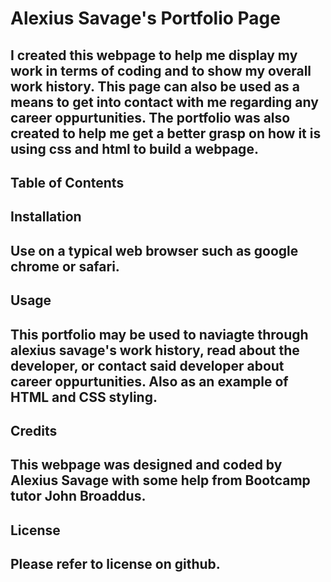 # Alexius Savage's Portfolio Page

## I created this webpage to help me display my work in terms of coding and to show my overall work history. This page can also be used as a means to get into contact with me regarding any career oppurtunities. The portfolio was also created to help me get a better grasp on how it is using css and html to build a webpage.

## Table of Contents
## Installation
## Use on a typical web browser such as google chrome or safari.
## Usage
## This portfolio may be used to naviagte through alexius savage's work history, read about the developer, or contact said developer about career oppurtunities. Also as an example of HTML and CSS styling.
## Credits
## This webpage was designed and coded by Alexius Savage with some help from Bootcamp tutor John Broaddus.
## License
## Please refer to license on github.
